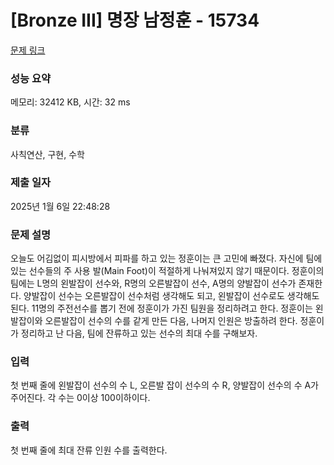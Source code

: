 # [Bronze III] 명장 남정훈 - 15734 

[문제 링크](https://www.acmicpc.net/problem/15734) 

### 성능 요약

메모리: 32412 KB, 시간: 32 ms

### 분류

사칙연산, 구현, 수학

### 제출 일자

2025년 1월 6일 22:48:28

### 문제 설명

<p>오늘도 어김없이 피시방에서 피파를 하고 있는 정훈이는 큰 고민에 빠졌다. 자신에 팀에 있는 선수들의 주 사용 발(Main Foot)이 적절하게 나눠져있지 않기 때문이다. 정훈이의 팀에는 L명의 왼발잡이 선수와, R명의 오른발잡이 선수, A명의 양발잡이 선수가 존재한다. 양발잡이 선수는 오른발잡이 선수처럼 생각해도 되고, 왼발잡이 선수로도 생각해도 된다. 11명의 주전선수를 뽑기 전에 정훈이가 가진 팀원을 정리하려고 한다. 정훈이는 왼발잡이와 오른발잡이 선수의 수를 같게 만든 다음, 나머지 인원은 방출하려 한다. 정훈이가 정리하고 난 다음, 팀에 잔류하고 있는 선수의 최대 수를 구해보자.</p>

### 입력 

 <p>첫 번째 줄에 왼발잡이 선수의 수 L, 오른발 잡이 선수의 수 R, 양발잡이 선수의 수 A가 주어진다. 각 수는 0이상 100이하이다.</p>

### 출력 

 <p>첫 번째 줄에 최대 잔류 인원 수를 출력한다.</p>

